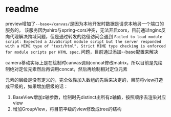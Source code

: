 # readme

preview增加了`--base=/canvas/`是因为本地开发时数据是请求本地另一个端口的服务的，
该服务因为shiro与spring-cors冲突，无法开启cors，目前通过nginx反向代理解决跨域问题，但是通过转发的路径访问会遇到
`Failed to load module script: Expected a JavaScript module script but the server responded with a MIME type of
"text/html". Strict MIME type checking is enforced for module scripts per HTML spec.`问题，目前通过添加--base配置来解决

camera移动实际上是在绘制时canvas调用concat修改matrix，所以目前是先绘制绝对定位元素然后再调用concat，然后再绘制相对定位元素

元素的层级是没有定义的，完全依靠加入数组的先后来决定的，目前将view打造成平级的，如果增加层级的话：

1. BaseView增加z轴参数，绘制时先distinct出所有z轴值，按照顺序去渲染对应view
2. 增加GroupView，将目前平级的view修改成tree的结构
